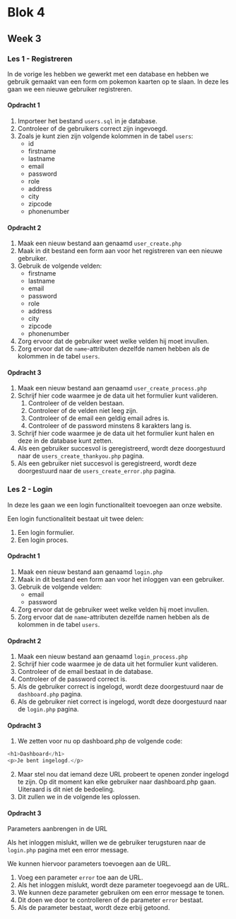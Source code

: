 # Blok 4

## Week 3

### Les 1 - Registreren

In de vorige les hebben we gewerkt met een database en hebben we gebruik gemaakt van een form om pokemon kaarten op te slaan. In deze les gaan we een nieuwe gebruiker registreren.

#### Opdracht 1

1. Importeer het bestand `users.sql` in je database.
2. Controleer of de gebruikers correct zijn ingevoegd.
3. Zoals je kunt zien zijn volgende kolommen in de tabel `users`:
    - id
    - firstname
    - lastname
    - email
    - password
    - role
    - address
    - city
    - zipcode
    - phonenumber

#### Opdracht 2

1. Maak een nieuw bestand aan genaamd `user_create.php`
2. Maak in dit bestand een form aan voor het registreren van een nieuwe gebruiker.
3. Gebruik de volgende velden:
    - firstname
    - lastname
    - email
    - password
    - role
    - address
    - city
    - zipcode
    - phonenumber
4. Zorg ervoor dat de gebruiker weet welke velden hij moet invullen.
5. Zorg ervoor dat de `name`-attributen dezelfde namen hebben als de kolommen in de tabel `users`.

#### Opdracht 3

1. Maak een nieuw bestand aan genaamd `user_create_process.php`
2. Schrijf hier code waarmee je de data uit het formulier kunt valideren.
   1. Controleer of de velden bestaan.
   2. Controleer of de velden niet leeg zijn.
   3. Controleer of de email een geldig email adres is.
   4. Controleer of de password minstens 8 karakters lang is.
3. Schrijf hier code waarmee je de data uit het formulier kunt halen en deze in de database kunt zetten.
4. Als een gebruiker succesvol is geregistreerd, wordt deze doorgestuurd naar de `users_create_thankyou.php` pagina.
5. Als een gebruiker niet succesvol is geregistreerd, wordt deze doorgestuurd naar de `users_create_error.php` pagina.

### Les 2 - Login

In deze les gaan we een login functionaliteit toevoegen aan onze website.

Een login functionaliteit bestaat uit twee delen:
1. Een login formulier.
2. Een login proces.

#### Opdracht 1

1. Maak een nieuw bestand aan genaamd `login.php`
2. Maak in dit bestand een form aan voor het inloggen van een gebruiker.
3. Gebruik de volgende velden:
    - email
    - password
4. Zorg ervoor dat de gebruiker weet welke velden hij moet invullen.
5. Zorg ervoor dat de `name`-attributen dezelfde namen hebben als de kolommen in de tabel `users`.

#### Opdracht 2

1. Maak een nieuw bestand aan genaamd `login_process.php`
2. Schrijf hier code waarmee je de data uit het formulier kunt valideren.   
3. Controleer of de email bestaat in de database.
4. Controleer of de password correct is.
5. Als de gebruiker correct is ingelogd, wordt deze doorgestuurd naar de `dashboard.php` pagina.
6. Als de gebruiker niet correct is ingelogd, wordt deze doorgestuurd naar de `login.php` pagina.


#### Opdracht 3

1. We zetten voor nu op dashboard.php de volgende code:

```php
<h1>Dashboard</h1>
<p>Je bent ingelogd.</p>
```

2. Maar stel nou dat iemand deze URL probeert te openen zonder ingelogd te zijn. Op dit moment kan elke gebruiker naar dashboard.php gaan. Uiteraard is dit niet de bedoeling.
3. Dit zullen we in de volgende les oplossen.

#### Opdracht 3
Parameters aanbrengen in de URL

Als het inloggen mislukt, willen we de gebruiker terugsturen naar de `login.php` pagina met een error message.

We kunnen hiervoor parameters toevoegen aan de URL.

1. Voeg een parameter `error` toe aan de URL.
2. Als het inloggen mislukt, wordt deze parameter toegevoegd aan de URL.
3. We kunnen deze parameter gebruiken om een error message te tonen.
4. Dit doen we door te controlleren of de parameter `error` bestaat.
5. Als de parameter bestaat, wordt deze erbij getoond.  


